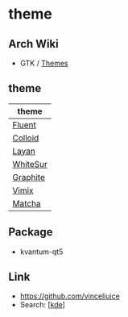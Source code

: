 

# theme


## Arch Wiki

* GTK / [Themes](https://wiki.archlinux.org/title/GTK#Themes)


## theme

| theme |
| --- |
| [Fluent](fluent) |
| [Colloid](colloid) |
| [Layan](Layan) |
| [WhiteSur](whitesur) |
| [Graphite](graphite) |
| [Vimix](vimix) |
| [Matcha](matcha) |


## Package

* kvantum-qt5


## Link

* https://github.com/vinceliuice
* Search: [[kde](https://github.com/vinceliuice?tab=repositories&q=kde&type=&language=&sort=)]

